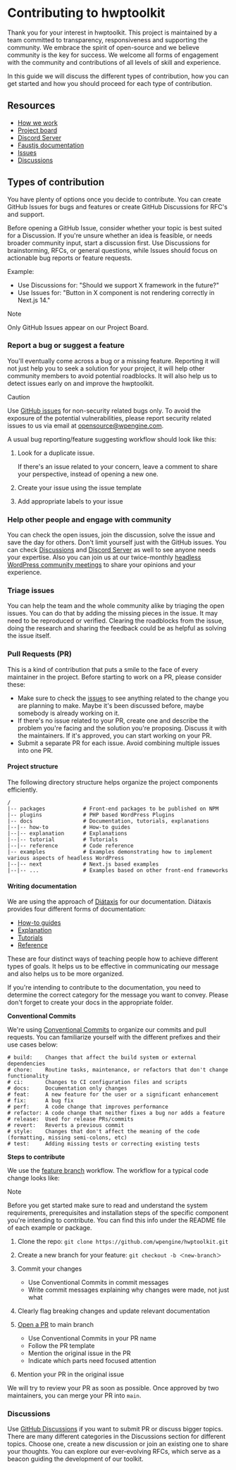 # Contributing to hwptoolkit

Thank you for your interest in hwptoolkit. This project is maintained by a team committed to transparency, responsiveness and supporting the community. We embrace the spirit of open-source and we believe community is the key for success. We welcome all forms of engagement with the community and contributions of all levels of skill and experience.

In this guide we will discuss the different types of contribution, how you can get started and how you should proceed for each type of contribution.

## Resources

- [How we work](https://github.com/wpengine/hwptoolkit/blob/main/HOW_WE_WORK.md)
- [Project board](https://github.com/orgs/wpengine/projects/13)
- [Discord Server](https://faustjs.org/discord/)
- [Faustjs documentation](https://faustjs.org/)
- [Issues](https://github.com/wpengine/hwptoolkit/issues)
- [Discussions](https://github.com/wpengine/hwptoolkit/discussions)

## Types of contribution

You have plenty of options once you decide to contribute. You can create GitHub Issues for bugs and features or create GitHub Discussions for RFC's and support.

Before opening a GitHub Issue, consider whether your topic is best suited for a Discussion. If you're unsure whether an idea is feasible, or needs broader community input, start a discussion first. Use Discussions for brainstorming, RFCs, or general questions, while Issues should focus on actionable bug reports or feature requests.

Example:

- Use Discussions for: "Should we support X framework in the future?"
- Use Issues for: "Button in X component is not rendering correctly in Next.js 14."

> [!NOTE]  
> Only GitHub Issues appear on our Project Board.

### Report a bug or suggest a feature

You'll eventually come across a bug or a missing feature. Reporting it will not just help you to seek a solution for your project, it will help other community members to avoid potential roadblocks. It will also help us to detect issues early on and improve the hwptoolkit.

> [!CAUTION]
> Use [GitHub issues](https://github.com/wpengine/hwptoolkit/issues) for non-security related bugs only. To avoid the exposure of the potential vulnerabilities, please report security related issues to us via email at opensource@wpengine.com.

A usual bug reporting/feature suggesting workflow should look like this:

1. Look for a duplicate issue.

   If there's an issue related to your concern, leave a comment to share your perspective, instead of opening a new one.

2. Create your issue using the issue template
3. Add appropriate labels to your issue

### Help other people and engage with community

You can check the open issues, join the discussion, solve the issue and save the day for others. Don't limit yourself just with the GitHub issues. You can check [Discussions](https://github.com/wpengine/hwptoolkit/discussions) and [Discord Server](https://discord.gg/RZ7XWgF2) as well to see anyone needs your expertise. Also you can join us at our twice-monthly [headless WordPress community meetings](https://discord.gg/headless-wordpress-836253505944813629?event=1336404483013480588) to share your opinions and your experience.

### Triage issues

You can help the team and the whole community alike by triaging the open issues. You can do that by adding the missing pieces in the issue. It may need to be reproduced or verified. Clearing the roadblocks from the issue, doing the research and sharing the feedback could be as helpful as solving the issue itself.

### Pull Requests (PR)

This is a kind of contribution that puts a smile to the face of every maintainer in the project. Before starting to work on a PR, please consider these:

- Make sure to check the [issues](https://github.com/wpengine/hwptoolkit/issues) to see anything related to the change you are planning to make. Maybe it's been discussed before, maybe somebody is already working on it.
- If there's no issue related to your PR, create one and describe the problem you're facing and the solution you're proposing. Discuss it with the maintainers. If it's approved, you can start working on your PR.
- Submit a separate PR for each issue. Avoid combining multiple issues into one PR.

#### Project structure
The following directory structure helps organize the project components efficiently.

```
/
|-- packages            # Front-end packages to be published on NPM
|-- plugins             # PHP based WordPress Plugins
|-- docs                # Documentation, tutorials, explanations
|--|-- how-to           # How-to guides
|--|-- explanation      # Explanations
|--|-- tutorial         # Tutorials
|--|-- reference        # Code reference
|-- examples            # Examples demonstrating how to implement various aspects of headless WordPress
|--|-- next             # Next.js based examples
|--|-- ...              # Examples based on other front-end frameworks
```

#### Writing documentation

We are using the approach of [Diátaxis](https://diataxis.fr/) for our documentation. Diátaxis provides four different forms of documentation:

- [How-to guides](https://diataxis.fr/how-to-guides/)
- [Explanation](https://diataxis.fr/explanation/)
- [Tutorials](https://diataxis.fr/tutorials/)
- [Reference](https://diataxis.fr/reference/)

These are four distinct ways of teaching people how to achieve different types of goals. It helps us to be effective in communicating our message and also helps us to be more organized.

If you're intending to contribute to the documentation, you need to determine the correct category for the message you want to convey. Please don't forget to create your docs in the appropriate folder.

**Conventional Commits**

We're using [Conventional Commits](https://www.conventionalcommits.org/) to organize our commits and pull requests. You can familiarize yourself with the different prefixes and their use cases below:

```
# build:    Changes that affect the build system or external dependencies
# chore:    Routine tasks, maintenance, or refactors that don't change functionality
# ci:       Changes to CI configuration files and scripts
# docs:     Documentation only changes
# feat:     A new feature for the user or a significant enhancement
# fix:      A bug fix
# perf:     A code change that improves performance
# refactor: A code change that neither fixes a bug nor adds a feature
# release:  Used for release PRs/commits
# revert:   Reverts a previous commit
# style:    Changes that don't affect the meaning of the code (formatting, missing semi-colons, etc)
# test:     Adding missing tests or correcting existing tests
```

**Steps to contribute**

We use the [feature branch](https://www.atlassian.com/git/tutorials/comparing-workflows/feature-branch-workflow) workflow. The workflow for a typical code change looks like:

> [!NOTE]  
> Before you get started make sure to read and understand the system requirements, prerequisites and installation steps of the specific component you're intending to contribute. You can find this info under the README file of each example or package.

1. Clone the repo: `git clone https://github.com/wpengine/hwptoolkit.git`
2. Create a new branch for your feature: `git checkout -b ＜new-branch＞`
3. Commit your changes

   - Use Conventional Commits in commit messages
   - Write commit messages explaining why changes were made, not just what

4. Clearly flag breaking changes and update relevant documentation
5. [Open a PR](https://docs.github.com/en/pull-requests/collaborating-with-pull-requests/proposing-changes-to-your-work-with-pull-requests/creating-a-pull-request) to main branch
   - Use Conventional Commits in your PR name
   - Follow the PR template
   - Mention the original issue in the PR
   - Indicate which parts need focused attention
6. Mention your PR in the original issue

We will try to review your PR as soon as possible. Once approved by two maintainers, you can merge your PR into `main`.

### Discussions

Use [GitHub Discussions](https://github.com/wpengine/hwptoolkit/discussions) if you want to submit PR or discuss bigger topics. There are many different categories in the Discussions section for different topics. Choose one, create a new discussion or join an existing one to share your thoughts. You can explore our ever-evolving RFCs, which serve as a beacon guiding the development of our toolkit.
